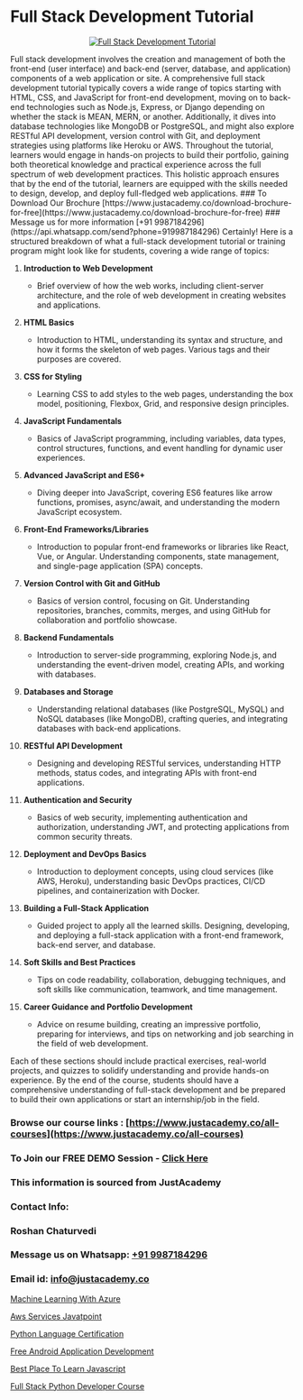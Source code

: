 # Full Stack Development Tutorial

<p align="center">
  <a href="https://justacademy.co/program-detail/full-stack-web-development">
    <img src="https://justacademy.co/storage2/program_images/1704700371.webp" alt="Full Stack Development Tutorial">
  </a>
</p>
Full stack development involves the creation and management of both the front-end (user interface) and back-end (server, database, and application) components of a web application or site. A comprehensive full stack development tutorial typically covers a wide range of topics starting with HTML, CSS, and JavaScript for front-end development, moving on to back-end technologies such as Node.js, Express, or Django depending on whether the stack is MEAN, MERN, or another. Additionally, it dives into database technologies like MongoDB or PostgreSQL, and might also explore RESTful API development, version control with Git, and deployment strategies using platforms like Heroku or AWS. Throughout the tutorial, learners would engage in hands-on projects to build their portfolio, gaining both theoretical knowledge and practical experience across the full spectrum of web development practices. This holistic approach ensures that by the end of the tutorial, learners are equipped with the skills needed to design, develop, and deploy full-fledged web applications.
### To Download Our Brochure [https://www.justacademy.co/download-brochure-for-free](https://www.justacademy.co/download-brochure-for-free)
### Message us for more information [+91 9987184296](https://api.whatsapp.com/send?phone=919987184296)
Certainly! Here is a structured breakdown of what a full-stack development tutorial or training program might look like for students, covering a wide range of topics:

1) **Introduction to Web Development**
   - Brief overview of how the web works, including client-server architecture, and the role of web development in creating websites and applications.

2) **HTML Basics**
   - Introduction to HTML, understanding its syntax and structure, and how it forms the skeleton of web pages. Various tags and their purposes are covered.

3) **CSS for Styling**
   - Learning CSS to add styles to the web pages, understanding the box model, positioning, Flexbox, Grid, and responsive design principles.

4) **JavaScript Fundamentals**
   - Basics of JavaScript programming, including variables, data types, control structures, functions, and event handling for dynamic user experiences.

5) **Advanced JavaScript and ES6+**
   - Diving deeper into JavaScript, covering ES6 features like arrow functions, promises, async/await, and understanding the modern JavaScript ecosystem.

6) **Front-End Frameworks/Libraries**
   - Introduction to popular front-end frameworks or libraries like React, Vue, or Angular. Understanding components, state management, and single-page application (SPA) concepts.

7) **Version Control with Git and GitHub**
   - Basics of version control, focusing on Git. Understanding repositories, branches, commits, merges, and using GitHub for collaboration and portfolio showcase.

8) **Backend Fundamentals**
   - Introduction to server-side programming, exploring Node.js, and understanding the event-driven model, creating APIs, and working with databases.

9) **Databases and Storage**
   - Understanding relational databases (like PostgreSQL, MySQL) and NoSQL databases (like MongoDB), crafting queries, and integrating databases with back-end applications.

10) **RESTful API Development**
    - Designing and developing RESTful services, understanding HTTP methods, status codes, and integrating APIs with front-end applications.

11) **Authentication and Security**
    - Basics of web security, implementing authentication and authorization, understanding JWT, and protecting applications from common security threats.

12) **Deployment and DevOps Basics**
    - Introduction to deployment concepts, using cloud services (like AWS, Heroku), understanding basic DevOps practices, CI/CD pipelines, and containerization with Docker.

13) **Building a Full-Stack Application**
    - Guided project to apply all the learned skills. Designing, developing, and deploying a full-stack application with a front-end framework, back-end server, and database.

14) **Soft Skills and Best Practices**
    - Tips on code readability, collaboration, debugging techniques, and soft skills like communication, teamwork, and time management.

15) **Career Guidance and Portfolio Development**
    - Advice on resume building, creating an impressive portfolio, preparing for interviews, and tips on networking and job searching in the field of web development.

Each of these sections should include practical exercises, real-world projects, and quizzes to solidify understanding and provide hands-on experience. By the end of the course, students should have a comprehensive understanding of full-stack development and be prepared to build their own applications or start an internship/job in the field.

### Browse our course links : [https://www.justacademy.co/all-courses](https://www.justacademy.co/all-courses) 
### To Join our FREE DEMO Session - [Click Here](https://www.justacademy.co/register-for-course-demo)


### This information is sourced from JustAcademy
### Contact Info:
### Roshan Chaturvedi
### Message us on Whatsapp: [+91 9987184296](https://api.whatsapp.com/send?phone=919987184296)
### Email id: [info@justacademy.co](mailto:info@justacademy.co)
                
[Machine Learning With Azure](https://www.linkedin.com/pulse/machine-learning-azure-justacademy-coventry-aslwe?trackingId=5PbK2lHvhFE%2BwcovXhmCVA%3D%3D&lipi=urn%3Ali%3Apage%3Ad_flagship3_company_admin%3BJZ1BlOL5QLWznvJO1ReiaA%3D%3D)

[Aws Services Javatpoint](https://www.linkedin.com/pulse/aws-services-javatpoint-justacademy-kolkata-oclse?trackingId=YEq95a3UicVz8r12C%2BlAvA%3D%3D&lipi=urn%3Ali%3Apage%3Ad_flagship3_company_admin%3BQDIjHgscSv%2BfE53RTIlzCA%3D%3D)

[Python Language Certification](https://medium.com/@justacademytraining/python-language-certification-c11caa4187b7)

[Free Android Application Development](https://medium.com/@kumarishimmi99/free-android-application-development-bdbbe439a2ea)

[Best Place To Learn Javascript](https://justacademyin.github.io/Articles/Best-Place-To-Learn-Javascript)

[Full Stack Python Developer Course](https://justacademyin.github.io/justacademy/full-stack-python-developer-course)

